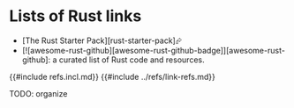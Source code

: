 # Lists of Rust links

- [The Rust Starter Pack][rust-starter-pack]⮳
- [![awesome-rust-github][awesome-rust-github-badge]][awesome-rust-github]: a curated list of Rust code and resources.

{{#include refs.incl.md}}
{{#include ../refs/link-refs.md}}

<div class="hidden">
TODO: organize
</div>
